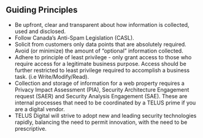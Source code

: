 ## Guiding Principles

- Be upfront, clear and transparent about how information is collected, used and disclosed.
- Follow Canada’s Anti-Spam Legislation (CASL).
- Solicit from customers only data points that are absolutely required. Avoid (or minimize) the amount of “optional” information collected.
- Adhere to principle of least privilege - only grant access to those who require access for a legitimate business purpose. Access should be further restricted to least privilege required to accomplish a business task. (i.e Write/Modify/Read).
- Collection and storage of information for a web property requires a Privacy Impact Assessment (PIA), Security Architecture Engagement request (SAER) and Security Analysis Engagement (SAE). These are internal processes that need to be coordinated by a TELUS prime if you are a digital vendor.
- TELUS Digital will strive to adopt new and leading security technologies rapidly, balancing the need to permit innovation, with the need to be prescriptive.
